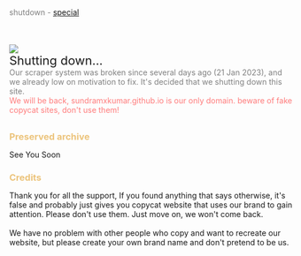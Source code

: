 <!DOCTYPE html><html>
<head>
<meta charset="UTF-8">
<meta name="mobile-web-app-capable" content="yes">
<meta name="apple-mobile-web-app-capable" content="yes">
<meta name="application-name" content="Sundram Kumar">
<meta name="apple-mobile-web-app-title" content="Sundram Kumar">
<link rel="apple-touch-icon" href="/assets/apple/apple-touch-icon.png" />
<link rel="apple-touch-icon" sizes="120x120" href="/assets/apple/apple-touch-icon-120x120.png" />
<meta name="msapplication-starturl" content="/">
<meta name="viewport" content="width=device-width, initial-scale=1, maximum-scale=1.0, shrink-to-fit=no, user-scalable=no">
<meta property="og:image" itemprop="image" content="/icon.png">
<meta property="og:title" content="About - Sundram Kumar">
<meta http-equiv="X-UA-Compatible" content="IE=edge,chrome=1">
<meta name="theme-color" content="#2b2b2b">
<meta name="twitter:card" content="summary">
<link rel="icon" href="/icon.png">
<link rel="apple-touch-icon" href="/icon.png">
<link rel="manifest" href="/manifest.json">
<title>Sundram Kumar - Goodbye.</title>
<link rel="stylesheet" href="/assets/fonts.min.css">
<link rel="stylesheet" type="text/css" href="/assets/style.min.css">
<script type="text/javascript" src="/end.min.js" defer></script>
<style>h3{margin-bottom:5px;color:#ecc47c;}.info{color:gray;display:inline;margin-left:5px;}body{margin-top:-35px;}</style>
</head>
<body>
<div id="coverlight" style="z-index:8"></div>
<div class="middle" style="width: 100%; max-width: 700px; font-size:14px; margin-top: 35px; padding: 10px;">
<div class="leftside" style="margin-left: -10px;">
<div style="color: gray;">shutdown - <a href="/special.html">special</a></div>
<img src="https://animixplay.to/assets/logo.png" style="max-width:200px;margin-top:50px;">
<div style="font-size: 22px;">Shutting down...</div>
<div style="color: gray;">Our scraper system was broken since several days ago (21 Jan 2023), and we already low on motivation to fix. It's decided that we shutting down this site.<br></div>
<div style="color: #ff7b7b;margin-bottom: 30px">We will be back, sundramxkumar.github.io is our only domain. beware of fake copycat sites, don't use them!</div>
<h3>Preserved archive</h3>
<p>See You Soon</p>
<h3>Credits</h3>
<p>Thank you for all the support, If you found anything that says otherwise, it's false and probably just gives you copycat website that uses our brand to gain attention. Please don't use them. Just move on, we won't come back.<br><br>We have no problem with other people who copy and want to recreate our website, but please create your own brand name and don't pretend to be us.</p>
</div>
</div>
<div id="notifiaction"></div>
<script defer src="https://static.cloudflareinsights.com/beacon.min.js/v52afc6f149f6479b8c77fa569edb01181681764108816" integrity="sha512-jGCTpDpBAYDGNYR5ztKt4BQPGef1P0giN6ZGVUi835kFF88FOmmn8jBQWNgrNd8g/Yu421NdgWhwQoaOPFflDw==" data-cf-beacon='{"rayId":"7e097a0249bd3d93","version":"2023.4.0","r":1,"token":"fc69e941ad6c4a568d1d19a3ffb5af80","si":100}' crossorigin="anonymous"></script>
</body>
</html>
